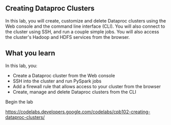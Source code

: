 ## Creating Dataproc Clusters
In this lab, you will create, customize and delete Dataproc clusters using the Web console and the command line interface (CLI). You will also connect to the cluster using SSH, and run a couple simple jobs. You will also access the cluster's Hadoop and HDFS services from the browser.

## What you learn
In this lab, you:

* Create a Dataproc cluster from the Web console
* SSH into the cluster and run PySpark jobs
* Add a firewall rule that allows access to your cluster from the browser
* Create, manage and delete Dataproc clusters from the CLI

Begin the lab

https://codelabs.developers.google.com/codelabs/cpb102-creating-dataproc-clusters/
